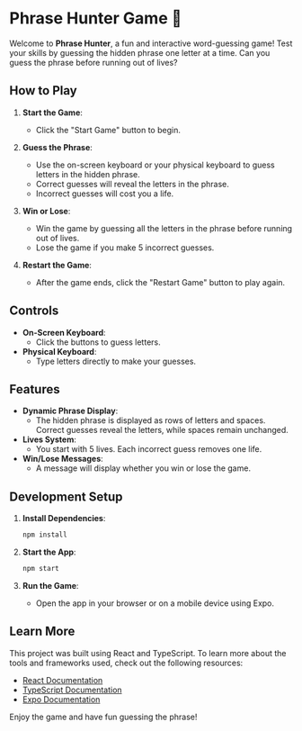# Phrase Hunter Game 🎯

Welcome to **Phrase Hunter**, a fun and interactive word-guessing game! Test your skills by guessing the hidden phrase one letter at a time. Can you guess the phrase before running out of lives?

## How to Play

1. **Start the Game**:

   - Click the "Start Game" button to begin.

2. **Guess the Phrase**:

   - Use the on-screen keyboard or your physical keyboard to guess letters in the hidden phrase.
   - Correct guesses will reveal the letters in the phrase.
   - Incorrect guesses will cost you a life.

3. **Win or Lose**:

   - Win the game by guessing all the letters in the phrase before running out of lives.
   - Lose the game if you make 5 incorrect guesses.

4. **Restart the Game**:
   - After the game ends, click the "Restart Game" button to play again.

## Controls

- **On-Screen Keyboard**:
  - Click the buttons to guess letters.
- **Physical Keyboard**:
  - Type letters directly to make your guesses.

## Features

- **Dynamic Phrase Display**:
  - The hidden phrase is displayed as rows of letters and spaces. Correct guesses reveal the letters, while spaces remain unchanged.
- **Lives System**:
  - You start with 5 lives. Each incorrect guess removes one life.
- **Win/Lose Messages**:
  - A message will display whether you win or lose the game.

## Development Setup

1. **Install Dependencies**:

   ```bash
   npm install
   ```

2. **Start the App**:

   ```bash
   npm start
   ```

3. **Run the Game**:
   - Open the app in your browser or on a mobile device using Expo.

## Learn More

This project was built using React and TypeScript. To learn more about the tools and frameworks used, check out the following resources:

- [React Documentation](https://reactjs.org/docs/getting-started.html)
- [TypeScript Documentation](https://www.typescriptlang.org/docs/)
- [Expo Documentation](https://docs.expo.dev/)

Enjoy the game and have fun guessing the phrase!
